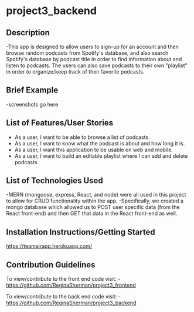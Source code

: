 # project3_backend

## Description
-This app is designed to allow users to sign-up for an account and then browse random podcasts from Spotify's database, and also search Spotify's database by podcast title in order to find information about and listen to podcasts. The users can also save podcasts to their own "playlist" in order to organize/keep track of their favorite podcasts.

## Brief Example
-screenshots go here

## List of Features/User Stories
* As a user, I want to be able to browse a list of podcasts.
* As a user, I want to know what the podcast is about and how long it is.
* As a user, I want this application to be usable on web and mobile.
* As a user, I want to build an editable playlist where I can add and delete podcasts.

## List of Technologies Used
-MERN (mongoose, express, React, and node) were all used in this project to allow for CRUD functionality within the app. -Specifically, we created a mongo database which allowed us to POST user specific data (from the React front-end) and then GET that data in the React front-end as well.

## Installation Instructions/Getting Started
https://teamairapp.herokuapp.com/

## Contribution Guidelines
To view/contribute to the front end code visit:
-https://github.com/ReginaSherman/project3_frontend

To view/contribute to the back end code visit:
-https://github.com/ReginaSherman/project3_backend

